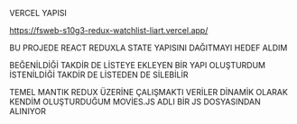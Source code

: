 VERCEL YAPISI 


https://fsweb-s10g3-redux-watchlist-liart.vercel.app/





BU PROJEDE REACT REDUXLA STATE YAPISINI DAĞITMAYI HEDEF ALDIM

BEĞENİLDİĞİ TAKDİR DE LİSTEYE EKLEYEN BİR YAPI OLUŞTURDUM İSTENİLDİĞİ TAKDİR DE LİSTEDEN DE SİLEBİLİR

TEMEL MANTIK REDUX ÜZERİNE ÇALIŞMAKTI VERİLER DİNAMİK OLARAK KENDİM OLUŞTURDUĞUM MOVİES.JS ADLI BİR JS DOSYASINDAN ALINIYOR